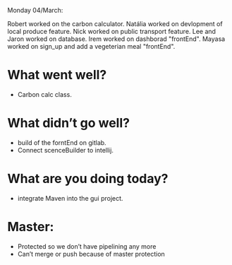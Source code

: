 Monday 04/March:

Robert worked on the carbon calculator.
Natália worked on devlopment of local produce feature.
Nick worked on public transport feature.
Lee and Jaron worked on database.
Irem worked on dashborad "frontEnd".
Mayasa worked on sign_up and add a vegeterian meal "frontEnd".

# What went well?
- Carbon calc class.

# What didn’t go well?
- build of the forntEnd on gitlab.
- Connect scenceBuilder to intellij. 



# What are you doing today?
- integrate Maven into the gui project. 


# Master:
- Protected so we don’t have pipelining any more 
- Can’t merge or push because of master protection



